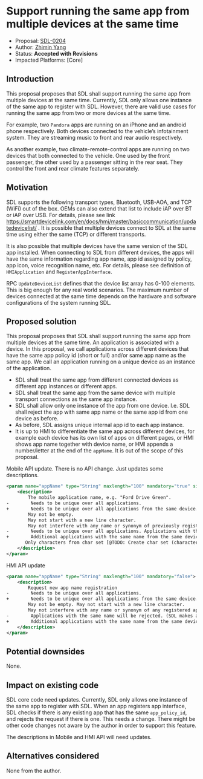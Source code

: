 # Support running the same app from multiple devices at the same time

* Proposal: [SDL-0204](0204-same-app-from-multiple-devices.md)
* Author: [Zhimin Yang](https://github.com/yang1070)
* Status: **Accepted with Revisions**
* Impacted Platforms: [Core]

## Introduction

This proposal proposes that SDL shall support running the same app from multiple devices at the same time. Currently, SDL only allows one instance of the same app to register with SDL.  However, there are valid use cases for running the same app from two or more devices at the same time. 

For example, two `Pandora` apps are running on an iPhone and an android phone respectively. Both devices connected to the vehicle’s infotainment system. They are streaming music to front and rear audio respectively.

As another example, two climate-remote-control apps are running on two devices that both connected to the vehicle. One used by the front passenger, the other used by a passenger sitting in the rear seat. They control the front and rear climate features separately. 

## Motivation

SDL supports the following transport types, Bluetooth, USB-AOA, and TCP (WiFi) out of the box. OEMs can also extend that list to include iAP over BT or iAP over USB. For details, please see link 
https://smartdevicelink.com/en/docs/hmi/master/basiccommunication/updatedevicelist/ . It is possible that multiple devices connect to SDL at the same time using either the same (TCP) or different transports. 

It is also possible that multiple devices have the same version of the SDL app installed. When connecting to SDL from different devices, the apps will have the same information regarding app name, app id assigned by policy, app icon, voice recognition name, etc. For details, please see definition of `HMIApplication` and `RegisterAppInterface`. 

RPC `UpdateDeviceList` defines that the device list array has 0-100 elements. This is big enough for any real world scenarios. The maximum number of devices connected at the same time depends on the hardware and software configurations of the system running SDL. 

## Proposed solution

This proposal proposes that SDL shall support running the same app from multiple devices at the same time. 
An application is associated with a device. In this proposal, we call applications across different devices that have the same app policy id (short or full) and/or same app name as the same app. We call an application running on a unique device as an instance of the application.

- SDL shall treat the same app from different connected devices as different app instances or different apps. 
- SDL shall treat the same app from the same device with multiple transport connections as the same app instance. 
- SDL shall allow only one instance of the app from one device. I.e. SDL shall reject the app with same app name or the same app id from one device as before.
- As before, SDL assigns unique internal app id to each app instance.
- It is up to HMI to differentiate the same app across different devices, for example each device has its own list of apps on different pages, or HMI shows app name together with device name, or HMI appends a number/letter at the end of the `appName`. It is out of the scope of this proposal. 

Mobile API update.
There is no API change. Just updates some descriptions.
```xml
<param name="appName" type="String" maxlength="100" mandatory="true" since="1.0">
    <description>
        The mobile application name, e.g. "Ford Drive Green".
-        Needs to be unique over all applications.
+        Needs to be unique over all applications from the same device.
        May not be empty.
        May not start with a new line character.
        May not interfere with any name or synonym of previously registered applications and any predefined blacklist of words (global commands)
-        Needs to be unique over all applications. Applications with the same name will be rejected.
+        Additional applications with the same name from the same device will be rejected.
       Only characters from char set [@TODO: Create char set (character/hex value) for each ACM and refer to] are supported.
    </description>
</param>
```

HMI API update
```xml
<param name="appName" type="String" maxlength="100" mandatory="false">
    <description>
        Request new app name registration
-        Needs to be unique over all applications.
+        Needs to be unique over all applications from the same device.
        May not be empty. May not start with a new line character.
        May not interfere with any name or synonym of any registered applications.
-        Applications with the same name will be rejected. (SDL makes all the checks)
+        Additional applications with the same name from the same device will be rejected.
    </description>
</param>
```
## Potential downsides

None.

## Impact on existing code

SDL core code need updates. Currently, SDL only allows one instance of the same app to register with SDL. When an app registers app interface, SDL checks if there is any existing app that has the same `app_policy_id`, and rejects the request if there is one. This needs a change. There might be other code changes not aware by the author in order to support this feature.

The descriptions in Mobile and HMI API will need updates.

## Alternatives considered

None from the author.
